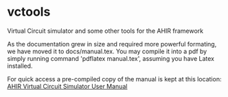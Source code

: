 # vctools
Virtual Circuit simulator and some other tools for the AHIR framework

As the documentation grew in size and required more powerful formating, we have moved it to docs/manual.tex. You may compile it into a pdf by simply running command 'pdflatex manual.tex', assuming you have Latex installed.

For quick access a pre-compiled copy of the manual is kept at this location: [AHIR Virtual Circuit Simulator User Manual](http://mayuresh.warunjikar.in/vctools/manual.pdf)


